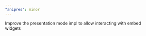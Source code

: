 ```yaml
---
"anipres": minor
---
```


Improve the presentation mode impl to allow interacting with embed widgets
